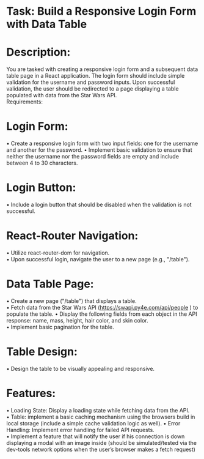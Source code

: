# Task: Build a Responsive Login Form with Data Table  
# Description:  
You are tasked with creating a responsive login form and a subsequent data table page in a React application. The login  form should include simple validation for the username and password inputs. Upon successful validation, the user should  be redirected to a page displaying a table populated with data from the Star Wars API.  
Requirements:  

# Login Form:  
• Create a responsive login form with two input fields: one for the username and another for the password.  • Implement basic validation to ensure that neither the username nor the password fields are empty and include  between 4 to 30 characters.  
# Login Button: 
• Include a login button that should be disabled when the validation is not successful.  
# React-Router Navigation:  
• Utilize react-router-dom for navigation.  
• Upon successful login, navigate the user to a new page (e.g., "/table").  
# Data Table Page:  
• Create a new page ("/table") that displays a table.  
• Fetch data from the Star Wars API (https://swapi.py4e.com/api/people ) to populate the table.  • Display the following fields from each object in the API response: name, mass, height, hair color, and skin color.  
• Implement basic pagination for the table. 
# Table Design:  
• Design the table to be visually appealing and responsive.  
# Features: 
• Loading State: Display a loading state while fetching data from the API.  
• Table: implement a basic caching mechanism using the browsers build in local storage (include a simple cache  validation logic as well). 
• Error Handling: Implement error handling for failed API requests.  
• Implement a feature that will notify the user if his connection is down displaying a modal with an image inside  (should be simulated/tested via the dev-tools network options when the user’s browser makes a fetch request) 
